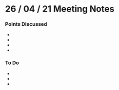 # 26 / 04 / 21 Meeting Notes


### Points Discussed 
<!--- Important points that were discussed in the meeting. -->
-
- 
- 
-

### To Do 
<!--- Things to do until next meeting. -->
-
-
-
